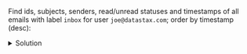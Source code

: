 Find ids, subjects, senders, read/unread statuses and timestamps of all emails with label `inbox` for user `joe@datastax.com`; order by timestamp (desc):

<details>
  <summary>Solution</summary>

```
SELECT id, subject, "from", is_read, 
       toTimestamp(id) AS timestamp
FROM emails_by_user_folder
WHERE label = 'inbox' 
  AND username = 'joe@datastax.com'; 
```{{execute}}

</details>
